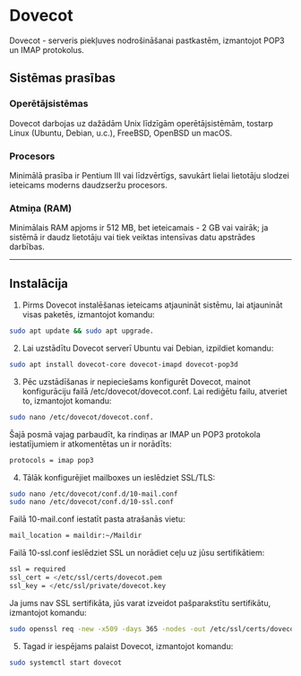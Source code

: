 # Dovecot
Dovecot - serveris piekļuves nodrošināšanai pastkastēm, izmantojot POP3 un IMAP protokolus.

## Sistēmas prasības

### Operētājsistēmas
Dovecot darbojas uz dažādām Unix līdzīgām operētājsistēmām, tostarp Linux (Ubuntu, Debian, u.c.), FreeBSD, OpenBSD un macOS.

### Procesors
Minimālā prasība ir Pentium III vai līdzvērtīgs, savukārt lielai lietotāju slodzei ieteicams moderns daudzseržu procesors.

### Atmiņa (RAM)
Minimālais RAM apjoms ir 512 MB, bet ieteicamais - 2 GB vai vairāk; ja sistēmā ir daudz lietotāju vai tiek veiktas intensīvas datu apstrādes darbības.

---

## Instalācija

1. Pirms Dovecot instalēšanas ieteicams atjaunināt sistēmu, lai atjaunināt visas paketēs, izmantojot komandu:
```bash
sudo apt update && sudo apt upgrade.
```

2. Lai uzstādītu Dovecot serverī Ubuntu vai Debian, izpildiet komandu:
```bash
sudo apt install dovecot-core dovecot-imapd dovecot-pop3d
```

3. Pēc uzstādīšanas ir nepieciešams konfigurēt Dovecot, mainot konfigurāciju failā /etc/dovecot/dovecot.conf.
Lai rediģētu failu, atveriet to, izmantojot komandu:
```bash
sudo nano /etc/dovecot/dovecot.conf.
```
Šajā posmā vajag parbaudīt, ka rindiņas ar IMAP un POP3 protokola iestatījumiem ir atkomentētas un ir norādīts: 
```bash
protocols = imap pop3
```

4. Tālāk konfigurējiet mailboxes un ieslēdziet SSL/TLS:
```bash
sudo nano /etc/dovecot/conf.d/10-mail.conf
sudo nano /etc/dovecot/conf.d/10-ssl.conf
```

Failā 10-mail.conf iestatīt pasta atrašanās vietu:
```bash
mail_location = maildir:~/Maildir
```

Failā 10-ssl.conf ieslēdziet SSL un norādiet ceļu uz jūsu sertifikātiem:
```bash
ssl = required
ssl_cert = </etc/ssl/certs/dovecot.pem
ssl_key = </etc/ssl/private/dovecot.key
```

Ja jums nav SSL sertifikāta, jūs varat izveidot pašparakstītu sertifikātu, izmantojot komandu:
```bash
sudo openssl req -new -x509 -days 365 -nodes -out /etc/ssl/certs/dovecot.pem -keyout /etc/ssl/private/dovecot.key
```

5. Tagad ir iespējams palaist Dovecot, izmantojot komandu:
```bash
sudo systemctl start dovecot
```










